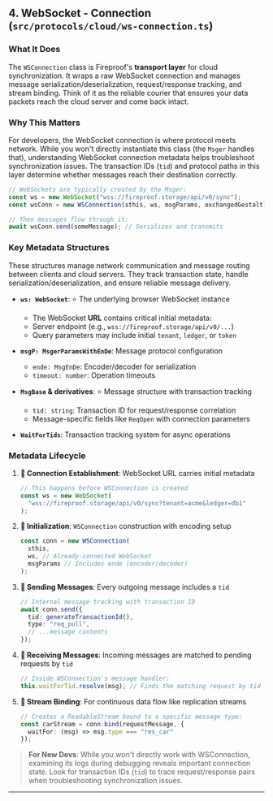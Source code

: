 ## 4. WebSocket - Connection (`src/protocols/cloud/ws-connection.ts`)

### What It Does

The `WSConnection` class is Fireproof's **transport layer** for cloud synchronization. It wraps a raw WebSocket connection and manages message serialization/deserialization, request/response tracking, and stream binding. Think of it as the reliable courier that ensures your data packets reach the cloud server and come back intact.

### Why This Matters

For developers, the WebSocket connection is where protocol meets network. While you won't directly instantiate this class (the `Msger` handles that), understanding WebSocket connection metadata helps troubleshoot synchronization issues. The transaction IDs (`tid`) and protocol paths in this layer determine whether messages reach their destination correctly.

```typescript
// WebSockets are typically created by the Msger:
const ws = new WebSocket("wss://fireproof.storage/api/v0/sync");
const wsConn = new WSConnection(sthis, ws, msgParams, exchangedGestalt);

// Then messages flow through it:
await wsConn.send(someMessage); // Serializes and transmits
```

### Key Metadata Structures

These structures manage network communication and message routing between clients and cloud servers. They track transaction state, handle serialization/deserialization, and ensure reliable message delivery.

*   **`ws: WebSocket`**: ⭐ The underlying browser WebSocket instance
    *   The WebSocket **URL** contains critical initial metadata:
    *   Server endpoint (e.g., `wss://fireproof.storage/api/v0/...`)
    *   Query parameters may include initial `tenant`, `ledger`, or `token`

*   **`msgP: MsgerParamsWithEnDe`**: Message protocol configuration
    *   `ende: MsgEnDe`: Encoder/decoder for serialization
    *   `timeout: number`: Operation timeouts

*   **`MsgBase` & derivatives**: ⭐ Message structure with transaction tracking
    *   `tid: string`: Transaction ID for request/response correlation
    *   Message-specific fields like `ReqOpen` with connection parameters

*   **`WaitForTids`**: Transaction tracking system for async operations

### Metadata Lifecycle

1. **🏁 Connection Establishment**: WebSocket URL carries initial metadata
   ```typescript
   // This happens before WSConnection is created
   const ws = new WebSocket(
     "wss://fireproof.storage/api/v0/sync?tenant=acme&ledger=db1"
   );
   ```

2. **🔑 Initialization**: `WSConnection` construction with encoding setup
   ```typescript
   const conn = new WSConnection(
     sthis,
     ws, // Already-connected WebSocket
     msgParams // Includes ende (encoder/decoder)
   );
   ```

3. **📣 Sending Messages**: Every outgoing message includes a `tid`
   ```typescript
   // Internal message tracking with transaction ID
   await conn.send({
     tid: generateTransactionId(),
     type: "req_pull",
     // ...message contents
   });
   ```

4. **📢 Receiving Messages**: Incoming messages are matched to pending requests by `tid`
   ```typescript
   // Inside WSConnection's message handler:
   this.waitForTid.resolve(msg); // Finds the matching request by tid
   ```

5. **📰 Stream Binding**: For continuous data flow like replication streams
   ```typescript
   // Creates a ReadableStream bound to a specific message type:
   const carStream = conn.bind(requestMessage, {
     waitFor: (msg) => msg.type === "res_car"
   });
   ```

> **For New Devs**: While you won't directly work with WSConnection, examining its logs during debugging reveals important connection state. Look for transaction IDs (`tid`) to trace request/response pairs when troubleshooting synchronization issues.

---

